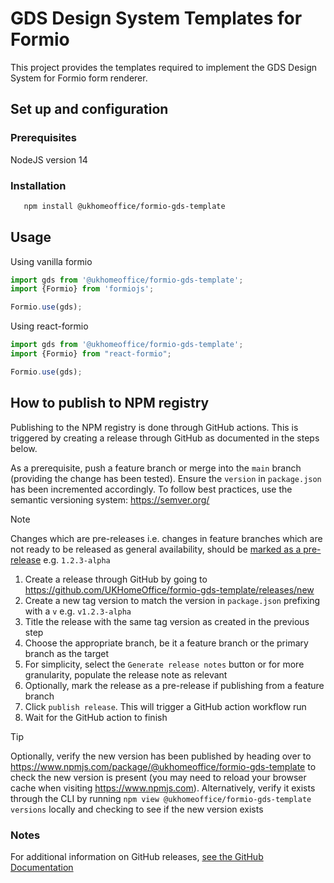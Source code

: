 # GDS Design System Templates for Formio

This project provides the templates required to implement the GDS Design System for Formio form renderer.

## Set up and configuration

### Prerequisites

NodeJS version 14

### Installation

```bash
   npm install @ukhomeoffice/formio-gds-template
```

## Usage

Using vanilla formio

```javascript
import gds from '@ukhomeoffice/formio-gds-template';
import {Formio} from 'formiojs';

Formio.use(gds);
```

Using react-formio

```javascript
import gds from '@ukhomeoffice/formio-gds-template';
import {Formio} from "react-formio";

Formio.use(gds);
```

## How to publish to NPM registry

Publishing to the NPM registry is done through GitHub actions. This is triggered by creating a release through GitHub as documented in the steps below.

As a prerequisite, push a feature branch or merge into the `main` branch (providing the change has been tested). Ensure the `version` in `package.json` has been incremented accordingly. To follow best practices, use the semantic versioning system: <https://semver.org/>
> [!NOTE]
> Changes which are pre-releases i.e. changes in feature branches which are not ready to be released as general availability, should be [marked as a pre-release](https://semver.org/#spec-item-9) e.g. `1.2.3-alpha`

1. Create a release through GitHub by going to <https://github.com/UKHomeOffice/formio-gds-template/releases/new>
2. Create a new tag version to match the version in `package.json` prefixing with a `v` e.g. `v1.2.3-alpha`
3. Title the release with the same tag version as created in the previous step
4. Choose the appropriate branch, be it a feature branch or the primary branch as the target
5. For simplicity, select the `Generate release notes` button or for more granularity, populate the release note as relevant
6. Optionally, mark the release as a pre-release if publishing from a feature branch
7. Click `publish release`. This will trigger a GitHub action workflow run
8. Wait for the GitHub action to finish

> [!TIP]
> Optionally, verify the new version has been published by heading over to <https://www.npmjs.com/package/@ukhomeoffice/formio-gds-template> to check the new version is present (you may need to reload your browser cache when visiting <https://www.npmjs.com>). Alternatively, verify it exists through the CLI by running `npm view @ukhomeoffice/formio-gds-template versions` locally and checking to see if the new version exists

### Notes

For additional information on GitHub releases, [see the GitHub Documentation](https://docs.github.com/en/repositories/releasing-projects-on-github/managing-releases-in-a-repository?tool=webui#creating-a-release)
